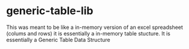 generic-table-lib
=================

This was meant to be like a in-memory version of an excel spreadsheet (colums and rows) it is essentially a in-memory table stucture.  It is essentially a Generic Table Data Structure 
